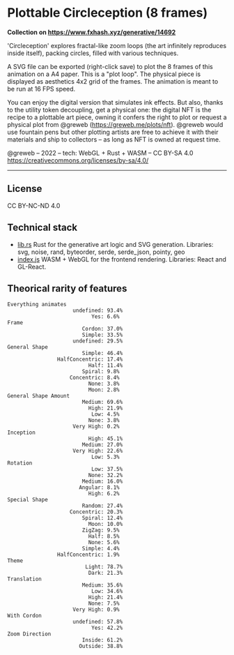 # Plottable Circleception (8 frames)

**Collection on https://www.fxhash.xyz/generative/14692**

'Circleception' explores fractal-like zoom loops (the art infinitely reproduces inside itself), packing circles, filled with various techniques.

A SVG file can be exported (right-click save) to plot the 8 frames of this animation on a A4 paper. This is a "plot loop". The physical piece is displayed as aesthetics 4x2 grid of the frames. The animation is meant to be run at 16 FPS speed.

You can enjoy the digital version that simulates ink effects. But also, thanks to the utility token decoupling, get a physical one: the digital NFT is the recipe to a plottable art piece, owning it confers the right to plot or request a physical plot from @greweb (https://greweb.me/plots/nft). @greweb would use fountain pens but other plotting artists are free to achieve it with their materials and ship to collectors – as long as NFT is owned at request time.

@greweb – 2022 – tech: WebGL + Rust + WASM – CC BY-SA 4.0 https://creativecommons.org/licenses/by-sa/4.0/

---

## License

CC BY-NC-ND 4.0

## Technical stack

- [lib.rs](./rust/src/lib.rs) Rust for the generative art logic and SVG generation. Libraries: svg, noise, rand, byteorder, serde, serde_json, pointy, geo
- [index.js](./index.js) WASM + WebGL for the frontend rendering. Libraries: React and GL-React.

## Theorical rarity of features

```
Everything animates
                     undefined: 93.4%
                           Yes: 6.6%
Frame
                        Cordon: 37.0%
                        Simple: 33.5%
                     undefined: 29.5%
General Shape
                        Simple: 46.4%
                HalfConcentric: 17.4%
                          Half: 11.4%
                        Spiral: 9.8%
                    Concentric: 8.4%
                          None: 3.8%
                          Moon: 2.8%
General Shape Amount
                        Medium: 69.6%
                          High: 21.9%
                           Low: 4.5%
                          None: 3.8%
                     Very High: 0.2%
Inception
                          High: 45.1%
                        Medium: 27.0%
                     Very High: 22.6%
                           Low: 5.3%
Rotation
                           Low: 37.5%
                          None: 32.2%
                        Medium: 16.0%
                       Angular: 8.1%
                          High: 6.2%
Special Shape
                        Random: 27.4%
                    Concentric: 20.3%
                        Spiral: 12.4%
                          Moon: 10.0%
                        ZigZag: 9.5%
                          Half: 8.5%
                          None: 5.6%
                        Simple: 4.4%
                HalfConcentric: 1.9%
Theme
                         Light: 78.7%
                          Dark: 21.3%
Translation
                        Medium: 35.6%
                           Low: 34.6%
                          High: 21.4%
                          None: 7.5%
                     Very High: 0.9%
With Cordon
                     undefined: 57.8%
                           Yes: 42.2%
Zoom Direction
                        Inside: 61.2%
                       Outside: 38.8%
```
